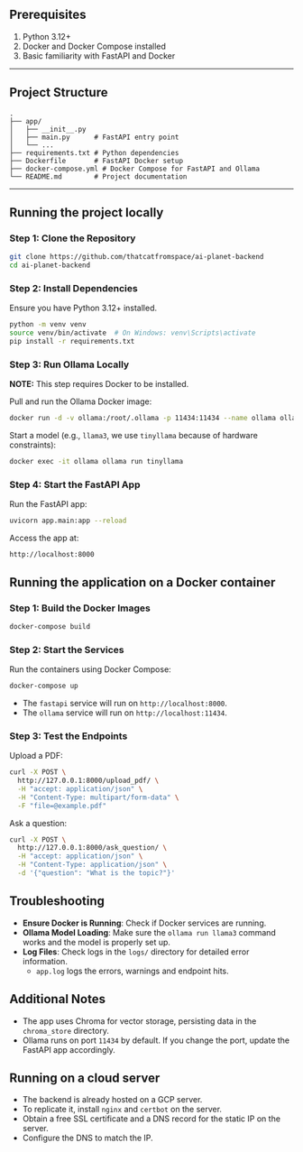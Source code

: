 ## Prerequisites
1. Python 3.12+
2. Docker and Docker Compose installed
3. Basic familiarity with FastAPI and Docker

---

## Project Structure
```plaintext
.
├── app/
│   ├── __init__.py
│   ├── main.py      # FastAPI entry point
│   └── ...
├── requirements.txt # Python dependencies
├── Dockerfile       # FastAPI Docker setup
├── docker-compose.yml # Docker Compose for FastAPI and Ollama
└── README.md        # Project documentation
```

---

## Running the project locally

### Step 1: Clone the Repository
```bash
git clone https://github.com/thatcatfromspace/ai-planet-backend
cd ai-planet-backend
```

### Step 2: Install Dependencies
Ensure you have Python 3.12+ installed.

```bash
python -m venv venv
source venv/bin/activate  # On Windows: venv\Scripts\activate
pip install -r requirements.txt
```

### Step 3: Run Ollama Locally

**NOTE:** This step requires Docker to be installed.

Pull and run the Ollama Docker image:
```bash
docker run -d -v ollama:/root/.ollama -p 11434:11434 --name ollama ollama/ollama
```

Start a model (e.g., `llama3`, we use `tinyllama` because of hardware constraints):
```bash
docker exec -it ollama ollama run tinyllama
```

### Step 4: Start the FastAPI App
Run the FastAPI app:
```bash
uvicorn app.main:app --reload
```

Access the app at:
```
http://localhost:8000
```

## Running the application on a Docker container

### Step 1: Build the Docker Images
```bash
docker-compose build
```

### Step 2: Start the Services
Run the containers using Docker Compose:
```bash
docker-compose up
```

- The `fastapi` service will run on `http://localhost:8000`.
- The `ollama` service will run on `http://localhost:11434`.

### Step 3: Test the Endpoints
Upload a PDF:
```bash
curl -X POST \
  http://127.0.0.1:8000/upload_pdf/ \
  -H "accept: application/json" \
  -H "Content-Type: multipart/form-data" \
  -F "file=@example.pdf"
```

Ask a question:
```bash
curl -X POST \
  http://127.0.0.1:8000/ask_question/ \
  -H "accept: application/json" \
  -H "Content-Type: application/json" \
  -d '{"question": "What is the topic?"}'
```

## Troubleshooting
- **Ensure Docker is Running**: Check if Docker services are running.
- **Ollama Model Loading**: Make sure the `ollama run llama3` command works and the model is properly set up.
- **Log Files**: Check logs in the `logs/` directory for detailed error information.
  - `app.log` logs the errors, warnings and endpoint hits.

## Additional Notes
- The app uses Chroma for vector storage, persisting data in the `chroma_store` directory.
- Ollama runs on port `11434` by default. If you change the port, update the FastAPI app accordingly.

## Running on a cloud server
- The backend is already hosted on a GCP server.
- To replicate it, install `nginx` and `certbot` on the server.
- Obtain a free SSL certificate and a DNS record for the static IP on the server.
- Configure the DNS to match the IP.
